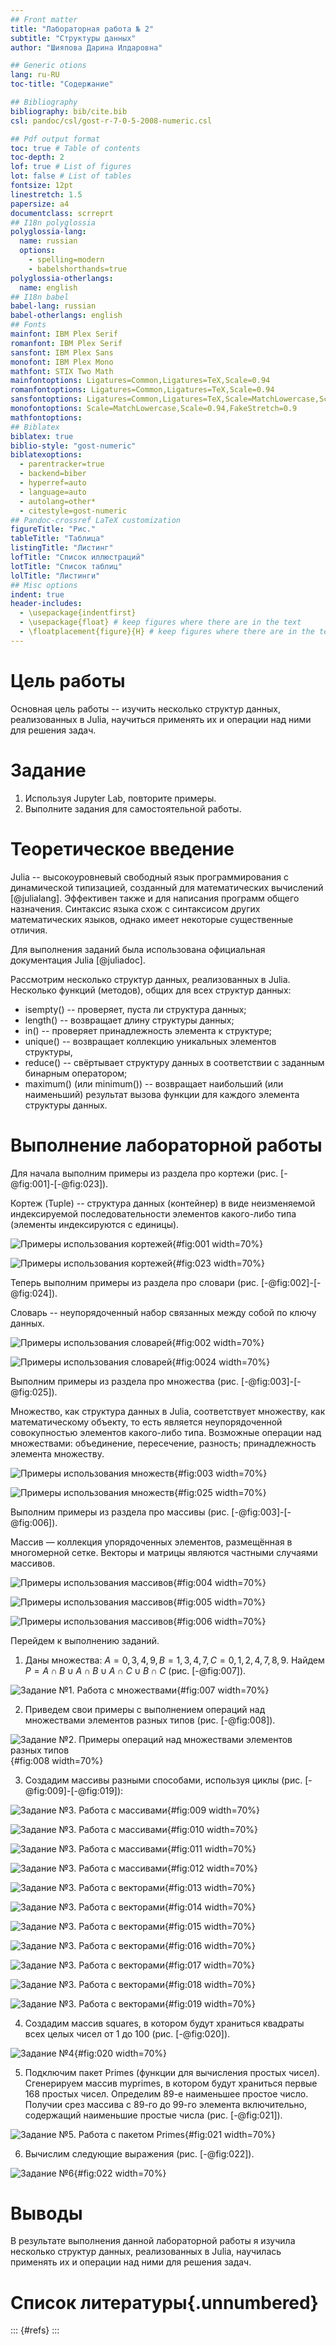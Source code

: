 ```yaml
---
## Front matter
title: "Лабораторная работа № 2"
subtitle: "Структуры данных"
author: "Шияпова Дарина Илдаровна"

## Generic otions
lang: ru-RU
toc-title: "Содержание"

## Bibliography
bibliography: bib/cite.bib
csl: pandoc/csl/gost-r-7-0-5-2008-numeric.csl

## Pdf output format
toc: true # Table of contents
toc-depth: 2
lof: true # List of figures
lot: false # List of tables
fontsize: 12pt
linestretch: 1.5
papersize: a4
documentclass: scrreprt
## I18n polyglossia
polyglossia-lang:
  name: russian
  options:
	- spelling=modern
	- babelshorthands=true
polyglossia-otherlangs:
  name: english
## I18n babel
babel-lang: russian
babel-otherlangs: english
## Fonts
mainfont: IBM Plex Serif
romanfont: IBM Plex Serif
sansfont: IBM Plex Sans
monofont: IBM Plex Mono
mathfont: STIX Two Math
mainfontoptions: Ligatures=Common,Ligatures=TeX,Scale=0.94
romanfontoptions: Ligatures=Common,Ligatures=TeX,Scale=0.94
sansfontoptions: Ligatures=Common,Ligatures=TeX,Scale=MatchLowercase,Scale=0.94
monofontoptions: Scale=MatchLowercase,Scale=0.94,FakeStretch=0.9
mathfontoptions:
## Biblatex
biblatex: true
biblio-style: "gost-numeric"
biblatexoptions:
  - parentracker=true
  - backend=biber
  - hyperref=auto
  - language=auto
  - autolang=other*
  - citestyle=gost-numeric
## Pandoc-crossref LaTeX customization
figureTitle: "Рис."
tableTitle: "Таблица"
listingTitle: "Листинг"
lofTitle: "Список иллюстраций"
lotTitle: "Список таблиц"
lolTitle: "Листинги"
## Misc options
indent: true
header-includes:
  - \usepackage{indentfirst}
  - \usepackage{float} # keep figures where there are in the text
  - \floatplacement{figure}{H} # keep figures where there are in the text
---
```


# Цель работы

Основная цель работы -- изучить несколько структур данных, реализованных в Julia,
научиться применять их и операции над ними для решения задач.

# Задание

1. Используя Jupyter Lab, повторите примеры.
2. Выполните задания для самостоятельной работы.

# Теоретическое введение

Julia -- высокоуровневый свободный язык программирования с динамической типизацией, созданный для математических вычислений [@julialang]. Эффективен также и для написания программ общего назначения. Синтаксис языка схож с синтаксисом других математических языков, однако имеет некоторые существенные отличия.

Для выполнения заданий была использована официальная документация Julia [@juliadoc].

Рассмотрим несколько структур данных, реализованных в Julia.
Несколько функций (методов), общих для всех структур данных:

- isempty() -- проверяет, пуста ли структура данных;
- length() -- возвращает длину структуры данных;
- in() -- проверяет принадлежность элемента к структуре;
- unique() -- возвращает коллекцию уникальных элементов структуры,
- reduce() -- свёртывает структуру данных в соответствии с заданным бинарным оператором;
- maximum() (или minimum()) -- возвращает наибольший (или наименьший) результат
вызова функции для каждого элемента структуры данных.

# Выполнение лабораторной работы

Для начала выполним примеры из раздела про кортежи (рис. [-@fig:001]-[-@fig:023]).

Кортеж (Tuple) -- структура данных (контейнер) в виде неизменяемой индексируемой
последовательности элементов какого-либо типа (элементы индексируются с единицы).

![Примеры использования кортежей](image/1.png){#fig:001 width=70%}

![Примеры использования кортежей](image/23.png){#fig:023 width=70%}

Теперь выполним примеры из раздела про словари (рис. [-@fig:002]-[-@fig:024]).

Словарь -- неупорядоченный набор связанных между собой по ключу данных.

![Примеры использования словарей](image/2.png){#fig:002 width=70%}

![Примеры использования словарей](image/24.png){#fig:0024 width=70%}

Выполним примеры из раздела про множества (рис. [-@fig:003]-[-@fig:025]).

Множество, как структура данных в Julia, соответствует множеству, как математическому объекту, то есть является неупорядоченной совокупностью элементов какого-либо
типа. Возможные операции над множествами: объединение, пересечение, разность;
принадлежность элемента множеству.

![Примеры использования множеств](image/3.png){#fig:003 width=70%}

![Примеры использования множеств](image/25.png){#fig:025 width=70%}

Выполним примеры из раздела про массивы (рис. [-@fig:003]-[-@fig:006]).

Массив — коллекция упорядоченных элементов, размещённая в многомерной сетке.
Векторы и матрицы являются частными случаями массивов.

![Примеры использования массивов](image/4.png){#fig:004 width=70%}

![Примеры использования массивов](image/5.png){#fig:005 width=70%}

![Примеры использования массивов](image/6.png){#fig:006 width=70%}

Перейдем к выполнению заданий.

1. Даны множества: $A = {0, 3, 4, 9}, B = {1, 3, 4, 7}, C = {0, 1, 2, 4, 7, 8, 9}$. Найдем
$P = A \cap B \cup A \cap B \cup A \cap C \cup B \cap C$ (рис. [-@fig:007]).

![Задание №1. Работа с множествами](image/7.png){#fig:007 width=70%}

2. Приведем свои примеры с выполнением операций над множествами элементов
разных типов (рис. [-@fig:008]).

![Задание №2. Примеры операций над множествами элементов разных типов](image/8.png){#fig:008 width=70%}

3. Создадим массивы разными способами, используя циклы (рис. [-@fig:009]-[-@fig:019]):
   
![Задание №3. Работа с массивами](image/9.png){#fig:009 width=70%}

![Задание №3. Работа с массивами](image/10.png){#fig:010 width=70%}

![Задание №3. Работа с массивами](image/11.png){#fig:011 width=70%}

![Задание №3. Работа с массивами](image/12.png){#fig:012 width=70%}

![Задание №3. Работа с векторами](image/13.png){#fig:013 width=70%}

![Задание №3. Работа с векторами](image/14.png){#fig:014 width=70%}

![Задание №3. Работа с векторами](image/15.png){#fig:015 width=70%}

![Задание №3. Работа с векторами](image/16.png){#fig:016 width=70%}

![Задание №3. Работа с векторами](image/17.png){#fig:017 width=70%}

![Задание №3. Работа с векторами](image/18.png){#fig:018 width=70%}

![Задание №3. Работа с векторами](image/19.png){#fig:019 width=70%}

4. Создадим массив squares, в котором будут храниться квадраты всех целых чисел от 1
до 100 (рис. [-@fig:020]).

![Задание №4](image/20.png){#fig:020 width=70%}

5. Подключим пакет Primes (функции для вычисления простых чисел). Сгенерируем
массив myprimes, в котором будут храниться первые 168 простых чисел. Определим
89-е наименьшее простое число. Получии срез массива с 89-го до 99-го элемента
включительно, содержащий наименьшие простые числа (рис. [-@fig:021]).

![Задание №5. Работа с пакетом Primes](image/21.png){#fig:021 width=70%}

6. Вычислим следующие выражения (рис. [-@fig:022]).

![Задание №6](image/22.png){#fig:022 width=70%}

# Выводы

В результате выполнения данной лабораторной работы я изучила несколько структур данных, реализованных в Julia,
научилась применять их и операции над ними для решения задач.

# Список литературы{.unnumbered}

::: {#refs}
:::
